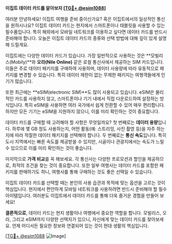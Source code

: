 **이집트 데이터 카드를 알아보자 [[TG💪+ @esim1088](https://t.me/s/esim1088)]**

여러분 안녕하세요! 이집트 여행을 준비 중이신가요? 혹은 이집트에서의 일상적인 통신을 원하시나요? 이집트 데이터 카드는 현지에서 스마트폰이나 태블릿을 사용할 수 있는 필수품입니다. 특히 해외에서 모바일 네트워크를 이용하고 싶다면 데이터 카드를 반드시 준비해야 합니다. 오늘은 이집트 데이터 카드의 종류와 선택 방법에 대해 깊이 있게 설명해 드릴게요.

이집트에는 다양한 데이터 카드가 있습니다. 가장 일반적으로 사용하는 것은 **모빌리스(Mobily)**와 **오라(Nile Online)** 같은 로컬 통신사에서 제공하는 SIM 카드입니다. 이들은 주로 데이터 패키지를 구매하여 사용하며, 데이터 사용량에 따라 유동적으로 패키지를 변경할 수 있습니다. 특히 데이터 제한이 없는 무제한 패키지는 여행객들에게 인기가 많습니다. 

또한 최근에는 **eSIM(electronic SIM)**도 많이 사용되고 있습니다. eSIM은 물리적인 카드를 사용하지 않고, 스마트폰이나 기기 내에서 직접 다운로드하여 설정하는 방식입니다. 특히 eSIM을 사용하면 여러 국가에서 쉽게 전환할 수 있어 매우 편리합니다. 하지만 모든 기기는 eSIM을 지원하지 않으니, 이를 미리 확인하는 것이 중요합니다.

데이터 카드를 구매할 때 고려해야 할 사항은 무엇일까요? 첫 번째로는 **데이터 용량**입니다. 하루에 몇 GB 정도 사용하는지, 어떤 활동(예: 스트리밍, 사진 촬영 등)을 자주 하는지에 따라 적절한 데이터 패키지를 선택해야 합니다. 두 번째로는 **통신 속도**입니다. 특히 도시 지역에서는 빠른 속도를 제공받을 수 있지만, 시골이나 관광지에서는 속도가 느릴 수 있으므로 이를 미리 확인하는 것이 좋습니다.

마지막으로 **가격 비교**를 꼭 해보세요. 각 통신사는 다양한 프로모션과 할인을 제공하므로, 최적의 조건을 찾는 것이 중요합니다. 또한 일부 여행사는 데이터 카드를 포함한 패키지를 판매하기도 하니, 여행사를 통해 구매하는 것도 좋은 선택일 수 있습니다.

이집트 데이터 카드를 선택할 때는 본인의 사용 습관과 목적에 맞는 옵션을 고르는 것이 핵심입니다. 현지에서 편안하게 모바일 네트워크를 사용하려면 반드시 준비해야 할 필수 아이템입니다. 여러분도 이집트에서 데이터 카드를 통해 더욱 즐거운 경험을 만들어 보세요!

**결론적으로**, 데이터 카드는 현지 생활이나 여행에서 중요한 역할을 합니다. 모빌리스, 오라, 그리고 eSIM까지 다양한 선택지가 있으니, 자신에게 맞는 데이터 카드를 찾아보세요. 언제 어디서든 필요한 정보와 연결되어 있는 것이 현대 생활의 핵심입니다. 

[[TG💪+ @esim1088](https://t.me/s/esim1088) ![Image](https://i.postimg.cc/Y0z9fWf4/image.png)]